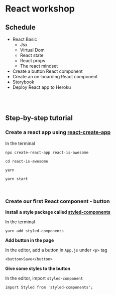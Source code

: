 # React workshop
## Schedule
* React Basic
  * Jsx
  * Virtual Dom
  * React state
  * React props
  * The react mindset
* Create a button React component
* Create an on-boarding React component
* Storybook
* Deploy React app to Heroku

<br><br>

## Step-by-step tutorial
### Create a react app using [react-create-app](https://github.com/facebook/create-react-app)

In the terminal
```
npx create-react-app react-is-awesome
```

```
cd react-is-awesome
```

```
yarn
```

```
yarn start
```
<br>

### Create our first React component - button

**Install a style package called [styled-components](https://github.com/styled-components/styled-components)**

In the terminal
```
yarn add styled-components
```

**Add button in the page**

In the editor, add a button in `App.js` under `<p>` tag
```
<button>Save</button>
```
**Give some styles to the button**

In the editor, import `styled-component`
```
import Styled from 'styled-components';
```








